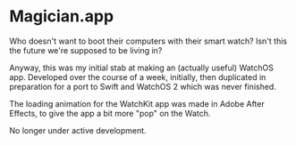 # Magician.app

Who doesn't want to boot their computers with their smart watch? Isn't this the future we're supposed to be living in?

Anyway, this was my initial stab at making an (actually useful) WatchOS app. Developed over the course of a week, initially, then duplicated in preparation for a port to Swift and WatchOS 2 which was never finished.

The loading animation for the WatchKit app was made in Adobe After Effects, to give the app a bit more "pop" on the Watch.

No longer under active development.